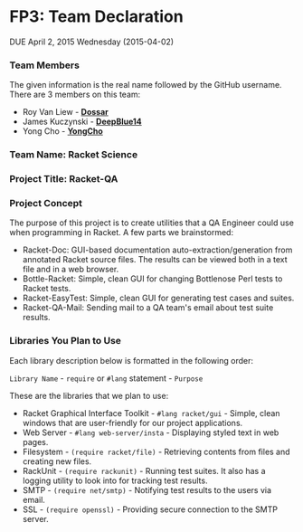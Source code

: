 # FP3: Team Declaration
DUE April 2, 2015 Wednesday (2015-04-02)

### Team Members

The given information is the real name followed by the GitHub username. There are 3 members on this team:
* Roy Van Liew - [**Dossar**][Dossar]
* James Kuczynski - [**DeepBlue14**][DeepBlue14]
* Yong Cho - [**YongCho**][YongCho]

### Team Name: Racket Science

### Project Title: Racket-QA

### Project Concept

The purpose of this project is to create utilities that a QA Engineer could use when programming in Racket. A few parts we brainstormed:
* Racket-Doc: GUI-based documentation auto-extraction/generation from annotated Racket source files.  The results can be viewed both in a text file and in a web browser.
* Bottle-Racket: Simple, clean GUI for changing Bottlenose Perl tests to Racket tests.
* Racket-EasyTest: Simple, clean GUI for generating test cases and suites.
* Racket-QA-Mail: Sending mail to a QA team's email about test suite results.

### Libraries You Plan to Use 

Each library description below is formatted in the following order:

`Library Name` - `require` or `#lang` statement - `Purpose`

These are the libraries that we plan to use:
* Racket Graphical Interface Toolkit - `#lang racket/gui` - Simple, clean windows that are user-friendly for our project applications.
* Web Server - `#lang web-server/insta` - Displaying styled text in web pages.
* Filesystem - `(require racket/file)` - Retrieving contents from files and creating new files.
* RackUnit - `(require rackunit)` - Running test suites. It also has a logging utility to look into for tracking test results.
* SMTP - `(require net/smtp)` - Notifying test results to the users via email.
* SSL - `(require openssl)` - Providing secure connection to the SMTP server.

<!-- Links -->
[Dossar]: https://github.com/Dossar
[DeepBlue14]: https://github.com/DeepBlue14
[YongCho]: https://github.com/YongCho
